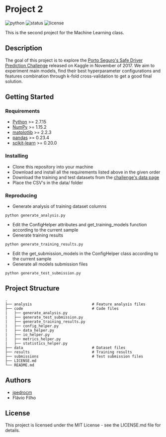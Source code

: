 # Project 2

![python](https://img.shields.io/badge/python-2.7-blue.svg)
![status](https://img.shields.io/badge/status-in%20progress-yellow.svg)
![license](https://img.shields.io/badge/license-MIT-green.svg)

This is the second project for the Machine Learning class.

## Description

The goal of this project is to explore the [Porto Seguro's Safe Driver Prediction Challenge](https://www.kaggle.com/c/porto-seguro-safe-driver-prediction/) released on Kaggle in November of 2017. We aim to experiment main models, find their best hyperparameter configurations and features combination through k-fold cross-validation to get a good final solution.

## Getting Started

### Requirements

* [Python](https://www.python.org/) >= 2.7.15
* [NumPy](http://www.numpy.org/) >= 1.15.2
* [matplotlib](https://matplotlib.org/) >= 2.2.3
* [pandas](https://pandas.pydata.org/) >= 0.23.4
* [scikit-learn](http://scikit-learn.org/stable/) >= 0.20.0


### Installing

* Clone this repository into your machine
* Download and install all the requirements listed above in the given order
* Download the training and test datasets from the [challenge's data page](https://www.kaggle.com/c/porto-seguro-safe-driver-prediction/data)
* Place the CSV's in the data/ folder

### Reproducing

* Generate analysis of training dataset columns
```
python generate_analysis.py
```
* Edit the ConfigHelper attributes and get_training_models function according to the current sample
* Generate training results
```
python generate_training_results.py
```
* Edit the get_submission_models in the ConfigHelper class according to the current sample
* Generate all models submission files
```
python generate_test_submission.py
```


## Project Structure

    .
    ├── analysis                           # Feature analysis files   
    ├── code                               # Code files
    |   ├── generate_analysis.py
    |   ├── generate_test_submission.py
    |   ├── generate_training_results.py
    |   ├── config_helper.py
    |   ├── data_helper.py
    |   ├── io_helper.py
    |   ├── metrics_helper.py
    |   ├── statistics_helper.py
    ├── data                               # Dataset files
    ├── results                            # Training results
    ├── submissions                        # Test submission files
    ├── LICENSE.md
    └── README.md

## Authors

* [jpedrocm](https://github.com/jpedrocm)
* Flávio Filho

## License

This project is licensed under the MIT License - see the LICENSE.md file for details.